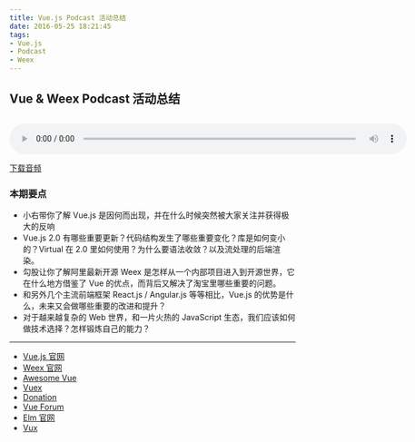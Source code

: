 ```yaml
---
title: Vue.js Podcast 活动总结
date: 2016-05-25 18:21:45
tags:
- Vue.js
- Podcast
- Weex
---
```


## Vue & Weex Podcast 活动总结

<audio controls="controls" style="width:700px;height:66px;">
            <source src="http://7xjzr6.com2.z0.glb.qiniucdn.com/Vue-Podcast-Release.mp3" type="audio/mp3" />
            <embed height="66px" width="700px" src="http://7xjzr6.com2.z0.glb.qiniucdn.com/Vue-Podcast-Release.mp3" />
</audio>

[下载音频](http://pan.baidu.com/s/1eRF3oR4)

### 本期要点

- 小右带你了解 Vue.js 是因何而出现，并在什么时候突然被大家关注并获得极大的反响
- Vue.js 2.0 有哪些重要更新？代码结构发生了哪些重要变化？库是如何变小的？Virtual 在 2.0 里如何使用？为什么要语法收敛？以及流处理的后端渲染。
- 勾股让你了解阿里最新开源 Weex 是怎样从一个内部项目进入到开源世界，它在什么地方借鉴了 Vue 的优点，而背后又解决了淘宝里哪些重要的问题。
- 和另外几个主流前端框架 React.js / Angular.js 等等相比，Vue.js 的优势是什么，未来又会做哪些重要的改进和提升？
- 对于越来越复杂的 Web 世界，和一片火热的 JavaScript 生态，我们应该如何做技术选择？怎样锻炼自己的能力？

<hr />

- [Vue.js 官网](http://vuejs.org/)
- [Weex 官网](http://alibaba.github.io/weex)
- [Awesome Vue](https://github.com/vuejs/awesome-vue)
- [Vuex](https://github.com/vuejs/vuex)
- [Donation](https://www.patreon.com/evanyou)
- [Vue Forum](http://forum.vuejs.org/)
- [Elm 官网](http://elm-lang.org/)
- [Vux](https://vux.li/)
